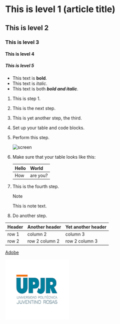 # This is level 1 (article title)
## This is level 2
### This is level 3
#### This is level 4
##### This is level 5
 *  This text is **bold**.
 *  This text is *italic*.
 *  This text is both ***bold and italic***.

1. This is step 1.
1. This is the next step.
1. This is yet another step, the third.
1. Set up your table and code blocks.
1. Perform this step.

   ![screen](https://experienceleague.adobe.com/docs/contributor/assets/adobe_standard_logo.png?lang=es)

1. Make sure that your table looks like this:

   | Hello | World |
   |---|---|
   | How | are you? |

1. This is the fourth step.

   >[!NOTE]
   >
   >This is note text.

1. Do another step.


| Header | Another header | Yet another header |
|--- |--- |--- |
| row 1 | column 2 | column 3 |
| row 2 | row 2 column 2 | row 2 column 3 |


[Adobe](https://www.adobe.com)

![Upjr](https://github.com/Bdsign/practica7Mayo/blob/main/logo.png)
